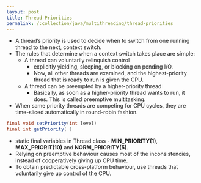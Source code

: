 ```yaml
---
layout: post
title: Thread Priorities
permalink: /:collection/java/multithreading/thread-priorities
---
```



* A thread’s priority is used to decide when to switch from one running thread to the next, context switch. 
 
* The rules that determine when a context switch takes place are simple:
	- A thread can voluntarily relinquish control
		- explicitly yielding, sleeping, or blocking on pending I/O. 
		- Now, all other threads are examined, and the highest-priority thread that is ready to run is given the CPU.
	- A thread can be preempted by a higher-priority thread
		- Basically, as soon as a higher-priority thread wants to run, it does. This is called preemptive multitasking.
* When same priority threads are competing for CPU cycles, they are time-sliced automatically in round-robin fashion.

```java
final void setPriority(int level)        
final int getPriority( )
```

* static final variables in Thread class - **MIN_PRIORITY(1)**, **MAX_PRIORIT(10)** and **NORM_PRIORITY(5)**.
* Relying on preemptive behaviour causes most of the inconsistencies, instead of cooperatively giving up CPU time. 
* To obtain predictable cross-platform behaviour, use threads that voluntarily give up control of the CPU.
